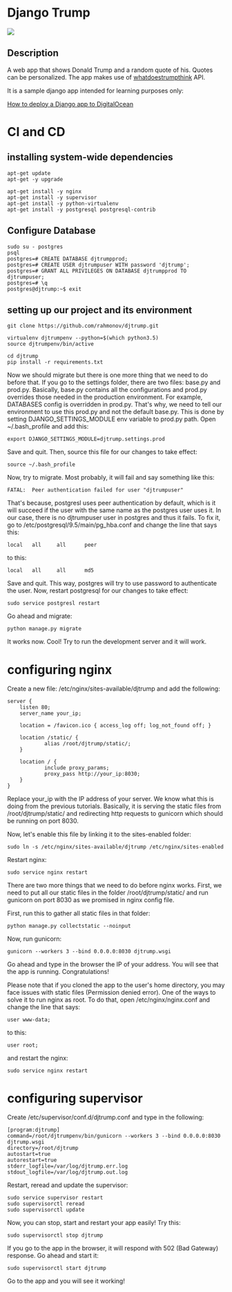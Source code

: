 # Django Trump
<img src="djtrump/static/djtrump/app.png">

## Description
A web app that shows Donald Trump and a random quote of his. Quotes can be personalized. The app makes use of [whatdoestrumpthink](https://whatdoestrumpthink.com/) API.

It is a sample django app intended for learning purposes only:

[How to deploy a Django app to DigitalOcean](http://rahmonov.me/posts/deploy-a-django-app-to-digitalocean/)

# CI and CD
## installing system-wide dependencies
``` 
apt-get update
apt-get -y upgrade

apt-get install -y nginx
apt-get install -y supervisor
apt-get install -y python-virtualenv
apt-get install -y postgresql postgresql-contrib
```

## Configure Database
```
sudo su - postgres
psql
postgres=# CREATE DATABASE djtrumpprod;
postgres=# CREATE USER djtrumpuser WITH password 'djtrump';
postgres=# GRANT ALL PRIVILEGES ON DATABASE djtrumpprod TO djtrumpuser;
postgres=# \q
postgres@djtrump:~$ exit
```

## setting up our project and its environment
```
git clone https://github.com/rahmonov/djtrump.git

virtualenv djtrumpenv --python=$(which python3.5)
source djtrumpenv/bin/active

cd djtrump
pip install -r requirements.txt
```
Now we should migrate but there is one more thing that we need to do before that. If you go to the settings folder, there are two files: base.py and prod.py. Basically, base.py contains all the configurations and prod.py overrides those needed in the production environment. For example, DATABASES config is overridden in prod.py. That's why, we need to tell our environment to use this prod.py and not the default base.py. This is done by setting DJANGO_SETTINGS_MODULE env variable to prod.py path. Open ~/.bash_profile and add this:

```
export DJANGO_SETTINGS_MODULE=djtrump.settings.prod
```
Save and quit. Then, source this file for our changes to take effect:
```
source ~/.bash_profile
```
Now, try to migrate. Most probably, it will fail and say something like this:
```
FATAL:  Peer authentication failed for user "djtrumpuser"
```
That's because, postgresl uses peer authentication by default, which is it will succeed if the user with the same name as the postgres user uses it. In our case, there is no djtrumpuser user in postgres and thus it fails. To fix it, go to /etc/postgresql/9.5/main/pg_hba.conf and change the line that says this:
```
local   all     all      peer
```
to this:
```
local   all     all      md5
```
Save and quit. This way, postgres will try to use password to authenticate the user. Now, restart postgresql for our changes to take effect:
```
sudo service postgresl restart
```
Go ahead and migrate:
```
python manage.py migrate
```
It works now. Cool! Try to run the development server and it will work.
# configuring nginx
Create a new file: /etc/nginx/sites-available/djtrump and add the following:
```
server {
    listen 80;
    server_name your_ip;

    location = /favicon.ico { access_log off; log_not_found off; }

    location /static/ {
            alias /root/djtrump/static/;
    }

    location / {
            include proxy_params;
            proxy_pass http://your_ip:8030;
    }
}
```
Replace your_ip with the IP address of your server. We know what this is doing from the previous tutorials. Basically, it is serving the static files from /root/djtrump/static/ and redirecting http requests to gunicorn which should be running on port 8030.

Now, let's enable this file by linking it to the sites-enabled folder:
```
sudo ln -s /etc/nginx/sites-available/djtrump /etc/nginx/sites-enabled
```
Restart nginx:
```
sudo service nginx restart
```
There are two more things that we need to do before nginx works. First, we need to put all our static files in the folder /root/djtrump/static/ and run gunicorn on port 8030 as we promised in nginx config file.

First, run this to gather all static files in that folder:

```
python manage.py collectstatic --noinput
```
Now, run gunicorn:

```
gunicorn --workers 3 --bind 0.0.0.0:8030 djtrump.wsgi
```

Go ahead and type in the browser the IP of your address. You will see that the app is running. Congratulations!

Please note that if you cloned the app to the user's home directory, you may face issues with static files (Permission denied error). One of the ways to solve it to run nginx as root. To do that, open /etc/nginx/nginx.conf and change the line that says:
```
user www-data;
```
to this:
```
user root;
```
and restart the nginx:
```
sudo service nginx restart
```
# configuring supervisor
Create /etc/supervisor/conf.d/djtrump.conf and type in the following:
```
[program:djtrump]
command=/root/djtrumpenv/bin/gunicorn --workers 3 --bind 0.0.0.0:8030 djtrump.wsgi
directory=/root/djtrump
autostart=true
autorestart=true
stderr_logfile=/var/log/djtrump.err.log
stdout_logfile=/var/log/djtrump.out.log
```
Restart, reread and update the supervisor:
```
sudo service supervisor restart
sudo supervisorctl reread
sudo supervisorctl update
```
Now, you can stop, start and restart your app easily! Try this:
```
sudo supervisorctl stop djtrump
```
If you go to the app in the browser, it will respond with 502 (Bad Gateway) response. Go ahead and start it:
```
sudo supervisorctl start djtrump
```
Go to the app and you will see it working!
